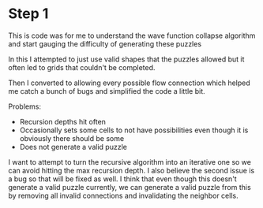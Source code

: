 # Step 1

This is code was for me to understand the wave function collapse algorithm and start gauging the difficulty of generating these puzzles

In this I attempted to just use valid shapes that the puzzles allowed but it often led to grids that couldn't be completed.

Then I converted to allowing every possible flow connection which helped me catch a bunch of bugs and simplified the code a little bit.

Problems:

- Recursion depths hit often
- Occasionally sets some cells to not have possibilities even though it is obviously there should be some
- Does not generate a valid puzzle

I want to attempt to turn the recursive algorithm into an iterative one so we can avoid hitting the max recursion depth. I also believe the second issue is a bug so that will be fixed as well. I think that even though this doesn't generate a valid puzzle currently, we can generate a valid puzzle from this by removing all invalid connections and invalidating the neighbor cells.
